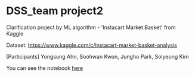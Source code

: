 # DSS_team project2
Clarification project by ML algorithm - 'Instacart Market Basket' from Kaggle

Dataset: https://www.kaggle.com/c/instacart-market-basket-analysis

[Participants] 
Yongsung Ahn, Soohwan Kwon, Jungho Park, Solyeong Kim

You can see the notebook [here](http://nbviewer.jupyter.org/github.com/yongdusan/DSS_project2/blob/master/Project%232_Classification_Instacart_127.0.0.1_20170728.ipynb)
